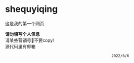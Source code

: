# shequyiqing
这是我的第一个网页
<div><strong>请勿填写个人信息</strong></div>
请某些营销号🔨不要copy! <br>
源代码里有邮箱

                                                    2022/6/6
